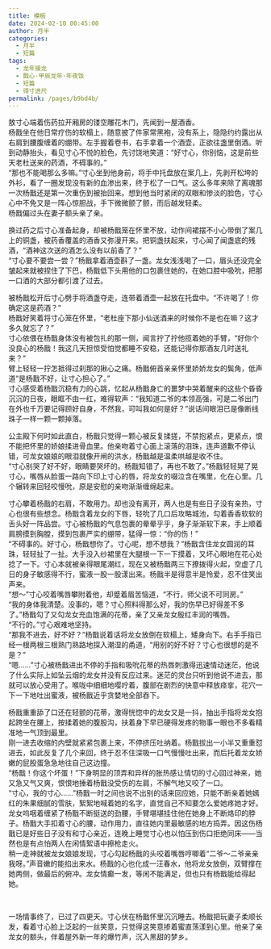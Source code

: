 ```yaml
---
title: 模板
date: 2024-02-10 00:45:00
author: 月半
categories: 
  - 月半
  - 短篇
tags: 
  - 龙年接龙
  - 戬心·甲辰龙年·年夜饭
  - 短篇
  - 得寸进尺
permalink: /pages/b9bd4b/
---
```


敖寸心端着伤药拉开厢房的镂空雕花木门，先闻到一屋酒香。  
杨戬坐在他日常疗伤的软榻上，随意披了件家常黑袍，没有系上，隐隐约约露出从右肩到腰腹缠着的绷带。左手握着卷书，右手拿着一个酒壶，正欲往盏里倒酒。听到动静抬头，看见寸心不悦的脸色，先讨饶地笑道：“好寸心，你别恼，这是前些天老杜送来的药酒，不碍事的。”  
“那也不能喝那么多嘛。”寸心坐到他身前，将手中托盘放在案几上，先剥开松垮的外衫，看了一圈发现没有新的血渗出来，终于松了一口气。这么多年来除了离魂那一次杨戬还是第一次重伤到被抬回来。想到他当时紧闭的双眼和惨淡的脸色，寸心心中不免又是一阵心惊胆战，手下微微颤了颤，而后越发轻柔。  
杨戬偏过头在妻子额头亲了亲。

换过药之后寸心准备起身，却被杨戬笼在怀里不放，动作间裙摆不小心带倒了案几上的铜盏，被药香覆盖的酒香又弥漫开来。把铜盏扶起来，寸心闻了闻盏底的残酒，“酒神这次送的酒怎么没有以前香了？”  
“寸心要不要尝一尝？”杨戬拿着酒壶斟了一盏。龙女浅浅喝了一口，眉头还没完全皱起来就被捏住了下巴，杨戬低下头用他的口包裹住她的，在她口腔中吸吮，把那一口酒的大部分都引渡了过去。

被杨戬松开后寸心劈手将酒盏夺走，连带着酒壶一起放在托盘中。“不许喝了！你确定这是药酒？”  
杨戬好笑着将寸心笼在怀里，“老杜座下那小仙送酒来的时候你不是也在嘛？这才多久就忘了？”  
寸心依偎在杨戬身体没有被包扎的那一侧，闻言拧了拧他揽着她的手臂，“好你个没良心的杨戬！我这几天担惊受怕觉都睡不安稳，还能记得你那酒友几时送礼来？”  
臂上轻轻一拧怎抵得过刹那的揪心之痛。杨戬俯首亲亲怀里娇娇龙女的鬓角，低声道“是杨戬不好，让寸心担心了。”  
寸心感受着杨戬沉稳有力的心跳，忆起从杨戬身亡的噩梦中哭着醒来的这些个昏昏沉沉的日夜，眼眶不由一红，难得软声：“我知道二爷的本领高强，可是二爷出门在外也千万要记得顾好自身，不然我，可叫我如何是好？”说话间眼泪已是像断线珠子一样一颗一颗掉落。

公主殿下何时如此直白，杨戬只觉得一颗心被反复揉搓，不禁抱紧点，更紧点，恨不能把怀里的娇娘揉进骨血里。他亲吻着寸心面上滚落的泪珠，连声道歉不停认错，可龙女娘娘的眼泪就像开闸的洪水，杨戬越是温柔哄越是收不住。  
“寸心别哭了好不好，眼睛要哭坏的。杨戬知错了，再也不敢了。”杨戬轻轻晃了晃寸心，嘴唇从脸蛋一路向下印上寸心的唇，将龙女的啜泣含在嘴里，化在心里。几个辗转来回轻咬慢吮，原是安慰的亲吻渐渐缠绵起来。

寸心攀着杨戬的右肩，不敢用力。却也没有离开，两人也是有些日子没有亲热，寸心也很有些想念。杨戬含着龙女的下唇，轻吮了几口后攻略城池，勾着香香软软的舌头好一阵品尝。寸心被杨戬的气息包裹的晕晕乎乎，身子渐渐软下来，手上顺着肩膀摸到胸膛，摸到包裹严实的绷带，猛得一惊：“你的伤！”  
“不碍事的。好寸心，杨戬想你了。寸心呢，想不想我？”杨戬含住龙女圆润的耳珠，轻轻扯了一扯。大手没入纱裙里在大腿根一下一下摸着，又坏心眼地在花心处捻了一下。寸心本就被亲得眼尾潮红，现在又被杨戬两三下撩拨得火起，空虚了几日的身子敏感得不行，蜜液一股一股漾出来。杨戬半是得意半是怜爱，忍不住笑出声来。  
“想～”寸心咬着嘴唇攀附着他，却蹙着眉苦恼道，“不行，师父说不可同房。”  
“我的身体我清楚。没事的，嗯？寸心照料得那么好，我的伤早已好得差不多了。”杨戬勾了又勾龙女充血饱满的花蒂，亲了又亲龙女殷红丰润的嘴唇。  
“不行的。”寸心艰难地坚持。  
“那我不进去，好不好？”杨戬说着话将龙女放倒在软榻上，矮身向下。右手手指已经一根两根三根熟门熟路地探入潮湿的甬道，“用别的好不好？寸心也很想的是不是？”  
“嗯......”寸心被杨戬进出不停的手指和吸吮花蒂的热唇刺激得迅速情动迷茫，他说了什么实际上如坠云烟的龙女并没有反应过来。迷茫的灵台只听到他说不进去，那就可以放心受用了。喉咙中细细地嘤咛着，腹部在剧烈的快意中释放痉挛，花穴一下一下地吐出蜜液，被杨戬近乎贪婪地全部吞下。

杨戬重重舔了口还在轻颤的花蒂，激得恍惚中的龙女又是一抖，抽出手指将龙女抱起跨坐在腰上，按揉着她的腹股沟，扶着身下早已硬得发疼的物事一眼也不多看精准地一气顶到最里。  
刚一进去收缩的内壁就紧紧包裹上来，不停挤压吐纳着。杨戬拔出一小半又重重怼进去，如此反复了几个来回，终于忍不住深吸一口气慢慢吐出来，而后托着龙女娇嫩的屁股蛋急急地往自己这边撞。  
“杨戬！你这个坏蛋！”下身明显的顶弄和异样的胀热感让情切的寸心回过神来，她又急又气又爽，恨恨地捶着杨戬没受伤的左肩，不解气地又咬了一口。  
“寸心，我的寸心......”杨戬一时之间也说不出别的话来回应她，只能不断亲着她嫣红的朱果细腻的雪肤，絮絮地喊着她的名字，直觉自己不知要怎么爱她疼她才好。  
龙女呜咽着缠紧了杨戬不断挺送的劲腰，手臂堪堪挂住他在她身上不断烙印的脖子。杨戬大手扣着寸心的腰，动作用力，直往她内里最敏感的地方捣弄。因这伤杨戬已是好些日子没有和寸心亲近，连晚上睡觉寸心也以怕压到伤口拒绝同床——当然也是有点怕两人在闲情絮语中擦枪走火。  
稍一走神就被龙女娘娘发现，寸心勾起杨戬的头咬着嘴唇哼唧着“二爷～二爷亲亲我呀。”声音嫩的能掐出来水。杨戬的心也化成一汪春水，他将龙女放倒，双臂撑在她两侧，做最后的俯冲。龙女情癫一发，等闲不能满足，但也只有杨戬能给得起她。

<br/>

一场情事终了，已过了四更天。寸心伏在杨戬怀里沉沉睡去。杨戬把玩妻子柔顺长发，看着寸心脸上泛起的一丝笑意，只觉得这笑意掺着蜜直荡漾到心里。他亲了亲龙女的额头，伴着屋外新一年的爆竹声，沉入黑甜的梦乡。  
